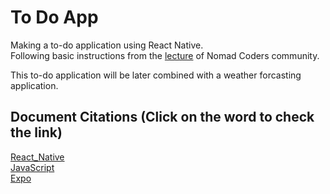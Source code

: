 # To Do App

Making a to-do application using React Native. <br>
Following basic instructions from the [lecture](http://nomadcoders.co/react-native-for-beginners) of Nomad Coders community. <br>

This to-do application will be later combined with a weather forcasting application. <br>

## Document Citations (Click on the word to check the link)
[React_Native](http://reactnative.dev/docs) <br>
[JavaScript](http://developer.mozilla.org/docs/Web/JavaScript/Reference) <br>
[Expo](http://expo.dev)
